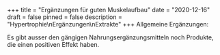 +++
title = "Ergänzungen für guten Muskelaufbau"
date = "2020-12-16"
draft = false
pinned = false
description = "Hypertrophie\nErgänzungen\nExtrakte"
+++
Allgemeine Ergänzungen:

Es gibt ausser den gängigen Nahrungsergänzungsmitteln noch Produkte, die einen positiven Effekt haben.